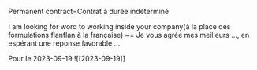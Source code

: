 
Permanent contract=Contrat à durée indéterminé

I am looking for word to working inside your company(à la place des formulations flanflan à la française) ~= Je vous agrée mes meilleurs ..., en espérant une réponse favorable ...


Pour le 2023-09-19
![[2023-09-19]]








